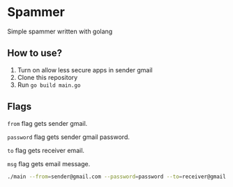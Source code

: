 # Spammer
Simple spammer written with golang

## How to use?
1. Turn on allow less secure apps in sender gmail
2. Clone this repository
3. Run ``go build main.go``
## Flags 
``from`` flag gets sender gmail.

``password`` flag gets sender gmail password.

``to`` flag gets receiver email.

``msg`` flag gets email message.

```bash
./main --from=sender@gmail.com --password=password --to=receiver@gmail.com --msg="email message"
```